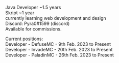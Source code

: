 Java Developer ~1.5 years  
Skript ~1 year  
currently learning web development and design  
Discord: Pyra0#1599 (discord)  
Available for commissions.  
  
Current positions:  
Developer - DefuseMC - 9th Feb. 2023 to Present  
Developer - InvadeMC - 20th Feb. 2023 to Present  
Developer - PaladinMC - 26th Feb. 2023 to Present  

<!---
Pyra0/Pyra0 is a ✨ special ✨ repository because its `README.md` (this file) appears on your GitHub profile.
You can click the Preview link to take a look at your changes.
--->

